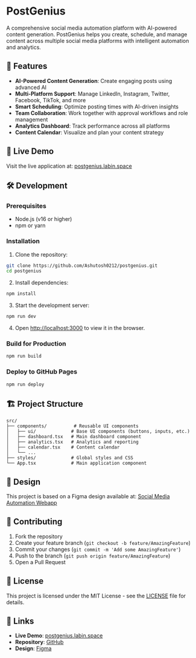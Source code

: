 
# PostGenius

A comprehensive social media automation platform with AI-powered content generation. PostGenius helps you create, schedule, and manage content across multiple social media platforms with intelligent automation and analytics.

## 🌟 Features

- **AI-Powered Content Generation**: Create engaging posts using advanced AI
- **Multi-Platform Support**: Manage LinkedIn, Instagram, Twitter, Facebook, TikTok, and more
- **Smart Scheduling**: Optimize posting times with AI-driven insights
- **Team Collaboration**: Work together with approval workflows and role management
- **Analytics Dashboard**: Track performance across all platforms
- **Content Calendar**: Visualize and plan your content strategy

## 🚀 Live Demo

Visit the live application at: [postgenius.labin.space](https://postgenius.labin.space)

## 🛠️ Development

### Prerequisites

- Node.js (v16 or higher)
- npm or yarn

### Installation

1. Clone the repository:
```bash
git clone https://github.com/Ashutosh0212/postgenius.git
cd postgenius
```

2. Install dependencies:
```bash
npm install
```

3. Start the development server:
```bash
npm run dev
```

4. Open [http://localhost:3000](http://localhost:3000) to view it in the browser.

### Build for Production

```bash
npm run build
```

### Deploy to GitHub Pages

```bash
npm run deploy
```

## 🏗️ Project Structure

```
src/
├── components/          # Reusable UI components
│   ├── ui/             # Base UI components (buttons, inputs, etc.)
│   ├── dashboard.tsx   # Main dashboard component
│   ├── analytics.tsx   # Analytics and reporting
│   ├── calendar.tsx    # Content calendar
│   └── ...
├── styles/             # Global styles and CSS
└── App.tsx             # Main application component
```

## 🎨 Design

This project is based on a Figma design available at: [Social Media Automation Webapp](https://www.figma.com/design/f7S1a4IKxByyFvoxcolZ7O/Social-Media-Automation-Webapp)

## 🤝 Contributing

1. Fork the repository
2. Create your feature branch (`git checkout -b feature/AmazingFeature`)
3. Commit your changes (`git commit -m 'Add some AmazingFeature'`)
4. Push to the branch (`git push origin feature/AmazingFeature`)
5. Open a Pull Request

## 📄 License

This project is licensed under the MIT License - see the [LICENSE](LICENSE) file for details.

## 🔗 Links

- **Live Demo**: [postgenius.labin.space](https://postgenius.labin.space)
- **Repository**: [GitHub](https://github.com/Ashutosh0212/postgenius)
- **Design**: [Figma](https://www.figma.com/design/f7S1a4IKxByyFvoxcolZ7O/Social-Media-Automation-Webapp)
  